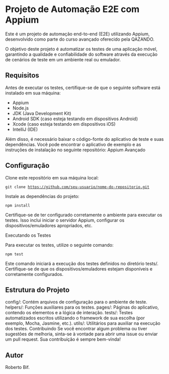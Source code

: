 # Projeto de Automação E2E com Appium

Este é um projeto de automação end-to-end (E2E) utilizando Appium, desenvolvido como parte do curso avançado oferecido pela QAZANDO.

O objetivo deste projeto é automatizar os testes de uma aplicação móvel, garantindo a qualidade e confiabilidade do software através da execução de cenários de teste em um ambiente real ou emulador.

## Requisitos
Antes de executar os testes, certifique-se de que o seguinte software está instalado em sua máquina:

- Appium
- Node.js
- JDK (Java Development Kit)
- Android SDK (caso esteja testando em dispositivos Android)
- Xcode (caso esteja testando em dispositivos iOS)
- IntelliJ (IDE)

Além disso, é necessário baixar o código-fonte do aplicativo de teste e suas dependências. Você pode encontrar o aplicativo de exemplo e as instruções de instalação no seguinte repositório: Appium Avançado

## Configuração

Clone este repositório em sua máquina local:

<code>git clone https://github.com/seu-usuario/nome-do-repositorio.git</code>

Instale as dependências do projeto:

<code>npm install</code>

Certifique-se de ter configurado corretamente o ambiente para executar os testes. Isso inclui iniciar o servidor Appium, configurar os dispositivos/emuladores apropriados, etc.

Executando os Testes

Para executar os testes, utilize o seguinte comando:

<code>npm test</code>

Este comando iniciará a execução dos testes definidos no diretório tests/. Certifique-se de que os dispositivos/emuladores estejam disponíveis e corretamente configurados.

## Estrutura do Projeto
config/: Contém arquivos de configuração para o ambiente de teste.
helpers/: Funções auxiliares para os testes.
pages/: Páginas do aplicativo, contendo os elementos e a lógica de interação.
tests/: Testes automatizados escritos utilizando o framework de sua escolha (por exemplo, Mocha, Jasmine, etc.).
utils/: Utilitários para auxiliar na execução dos testes.
Contribuindo
Se você encontrar algum problema ou tiver sugestões de melhoria, sinta-se à vontade para abrir uma issue ou enviar um pull request. Sua contribuição é sempre bem-vinda!

## Autor
Roberto Bif.
